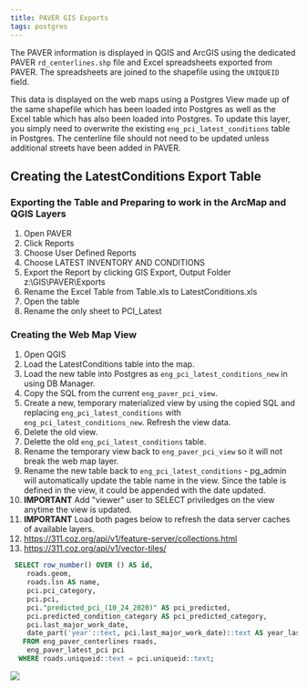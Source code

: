 ```yaml
---
title: PAVER GIS Exports
tags: postgres
---
```


The PAVER information is displayed in QGIS and ArcGIS using the dedicated PAVER ``rd_centerlines.shp`` file and Excel spreadsheets exported from PAVER. The spreadsheets are joined to the shapefile using the ``UNIQUEID`` field.

This data is displayed on the web maps using a Postgres View made up of the same shapefile which has been loaded into Postgres as well as the Excel table which has also been loaded into Postgres. To update this layer, you simply need to overwrite the existing ``eng_pci_latest_conditions`` table in Postgres. The centerline file should not need to be updated unless additional streets have been added in PAVER.

## Creating the LatestConditions Export Table

### Exporting the Table and Preparing to work in the ArcMap and QGIS Layers
1. Open PAVER
2. Click Reports
3. Choose User Defined Reports
4. Choose LATEST INVENTORY AND CONDITIONS
5. Export the Report by clicking GIS Export, Output Folder z:\GIS\PAVER\Exports
6. Rename the Excel Table from Table.xls to LatestConditions.xls
7. Open the table
8. Rename the only sheet to PCI_Latest

### Creating the Web Map View
1. Open QGIS
2. Load the LatestConditions table into the map.
3. Load the new table into Postgres as ``eng_pci_latest_conditions_new`` in using DB Manager.
4. Copy the SQL from the current ``eng_paver_pci_view``.
5. Create a new, temporary materialized view by using the copied SQL and replacing ``eng_pci_latest_conditions`` with ``eng_pci_latest_conditions_new``. Refresh the view data.
5. Delete the old view.
7. Delette the old ``eng_pci_latest_conditions`` table.
8. Rename the temporary view back to ``eng_paver_pci_view`` so it will not break the web map layer.
9. Rename the new table back to ``eng_pci_latest_conditions`` - pg_admin will automatically update the table name in the view. Since the table is defined in the view, it could be appended with the date updated.
10. **IMPORTANT** Add "viewer" user to SELECT priviledges on the view anytime the view is updated.
11. **IMPORTANT** Load both pages below to refresh the data server caches of available layers.
  11. https://311.coz.org/api/v1/feature-server/collections.html
  11. https://311.coz.org/api/v1/vector-tiles/

```SQL
 SELECT row_number() OVER () AS id,
    roads.geom,
    roads.lsn AS name,
    pci.pci_category,
    pci.pci,
    pci."predicted_pci_(10_24_2020)" AS pci_predicted,
    pci.predicted_condition_category AS pci_predicted_category,
    pci.last_major_work_date,
    date_part('year'::text, pci.last_major_work_date)::text AS year_last_paved
   FROM eng_paver_centerlines roads,
    eng_paver_latest_pci pci
  WHERE roads.uniqueid::text = pci.uniqueid::text;
```

![]({{site.baseurl}}/assets/img/paver_import_pci_to_postgres.jpg)
